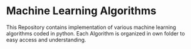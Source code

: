 # Machine Learning Algorithms
This Repository contains implementation of various machine learning algorithms coded in python. Each Algorithm is organized in own folder to easy access and understanding. 






